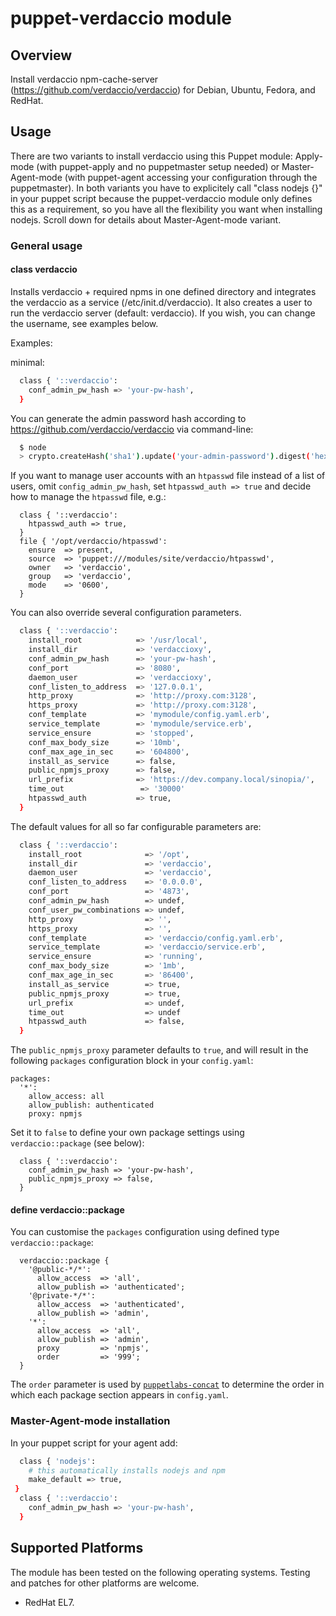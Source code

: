 # puppet-verdaccio module

## Overview

Install verdaccio npm-cache-server (https://github.com/verdaccio/verdaccio) for Debian, Ubuntu, Fedora, and RedHat.


## Usage

There are two variants to install verdaccio using this Puppet module: Apply-mode (with puppet-apply and no puppetmaster setup needed) or Master-Agent-mode (with puppet-agent accessing your configuration through the puppetmaster). In both variants you have to explicitely call "class nodejs {}" in your puppet script because the puppet-verdaccio module only defines this as a requirement, so you have all the flexibility you want when installing nodejs. Scroll down for details about Master-Agent-mode variant.

### General usage

#### class verdaccio

Installs verdaccio + required npms in one defined directory and integrates the verdaccio as a service (/etc/init.d/verdaccio). It also creates a user to run the verdaccio server (default: verdaccio). If you wish, you can change the username, see examples below.

Examples:

minimal:

```bash
  class { '::verdaccio':
    conf_admin_pw_hash => 'your-pw-hash',
  }
```

You can generate the admin password hash according to https://github.com/verdaccio/verdaccio via command-line:

```bash
  $ node
  > crypto.createHash('sha1').update('your-admin-password').digest('hex')
```

If you want to manage user accounts with an `htpasswd` file instead of a list of users, omit `config_admin_pw_hash`, set `htpasswd_auth => true` and decide how to manage the `htpasswd` file, e.g.:

```
  class { '::verdaccio':
    htpasswd_auth => true,
  }
  file { '/opt/verdaccio/htpasswd':
    ensure  => present,
    source  => 'puppet:///modules/site/verdaccio/htpasswd',
    owner   => 'verdaccio',
    group   => 'verdaccio',
    mode    => '0600',
  }
```

You can also override several configuration parameters.

```bash
  class { '::verdaccio':
    install_root            => '/usr/local',
    install_dir             => 'verdaccioxy',
    conf_admin_pw_hash      => 'your-pw-hash',
    conf_port               => '8080',
    daemon_user             => 'verdaccioxy',
    conf_listen_to_address  => '127.0.0.1',
    http_proxy              => 'http://proxy.com:3128',
    https_proxy             => 'http://proxy.com:3128',
    conf_template           => 'mymodule/config.yaml.erb',
    service_template        => 'mymodule/service.erb',
    service_ensure          => 'stopped',
    conf_max_body_size      => '10mb',
    conf_max_age_in_sec     => '604800',
    install_as_service      => false,
    public_npmjs_proxy      => false,
    url_prefix              => 'https://dev.company.local/sinopia/',
    time_out                 => '30000'
    htpasswd_auth           => true,
  }
```

The default values for all so far configurable parameters are:

```bash
  class { '::verdaccio':
    install_root              => '/opt',
    install_dir               => 'verdaccio',
    daemon_user               => 'verdaccio',
    conf_listen_to_address    => '0.0.0.0',
    conf_port                 => '4873',
    conf_admin_pw_hash        => undef,
    conf_user_pw_combinations => undef,
    http_proxy                => '',
    https_proxy               => '',
    conf_template             => 'verdaccio/config.yaml.erb',
    service_template          => 'verdaccio/service.erb',
    service_ensure            => 'running',
    conf_max_body_size        => '1mb',
    conf_max_age_in_sec       => '86400',
    install_as_service        => true,
    public_npmjs_proxy        => true,
    url_prefix                => undef,
    time_out                  => undef
    htpasswd_auth             => false,
  }
```

The `public_npmjs_proxy` parameter defaults to `true`, and will result in the following `packages` configuration block in your `config.yaml`:

```
packages:
  '*':
    allow_access: all
    allow_publish: authenticated
    proxy: npmjs
```

Set it to `false` to define your own package settings using `verdaccio::package` (see below):

```
  class { '::verdaccio':
    conf_admin_pw_hash => 'your-pw-hash',
    public_npmjs_proxy => false,
  }
```

#### define verdaccio::package

You can customise the `packages` configuration using defined type `verdaccio::package`:

```
  verdaccio::package {
    '@public-*/*':
      allow_access  => 'all',
      allow_publish => 'authenticated';
    '@private-*/*':
      allow_access  => 'authenticated',
      allow_publish => 'admin',
    '*':
      allow_access  => 'all',
      allow_publish => 'admin',
      proxy         => 'npmjs',
      order         => '999';
  }
```

The `order` parameter is used by [`puppetlabs-concat`](https://github.com/puppetlabs/puppetlabs-concat) to determine the order in which each package section appears in `config.yaml`.


### Master-Agent-mode installation

In your puppet script for your agent add:
```bash
  class { 'nodejs':
    # this automatically installs nodejs and npm
    make_default => true,
 }
  class { '::verdaccio':
    conf_admin_pw_hash => 'your-pw-hash',
  }
```

## Supported Platforms

The module has been tested on the following operating systems. Testing and patches for other platforms are welcome.

* RedHat EL7.



